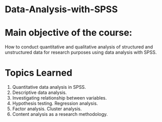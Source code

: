# Data-Analysis-with-SPSS

# Main objective of the course:
How to conduct quantitative and qualitative analysis of structured and unstructured data for research purposes using data analysis with SPSS.  
# Topics Learned  
1. Quantitative data analysis in SPSS. 
2. Descriptive data analysis. 
3. Investigating relationship between variables. 
4. Hypothesis testing. Regression analysis. 
5. Factor analysis. Cluster analysis.
6. Content analysis as a research methodology.
